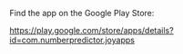 Find the app on the Google Play Store:

https://play.google.com/store/apps/details?id=com.numberpredictor.joyapps
